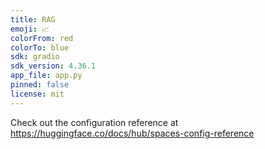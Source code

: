 ```yaml
---
title: RAG
emoji: 📈
colorFrom: red
colorTo: blue
sdk: gradio
sdk_version: 4.36.1
app_file: app.py
pinned: false
license: mit
---
```

Check out the configuration reference at https://huggingface.co/docs/hub/spaces-config-reference